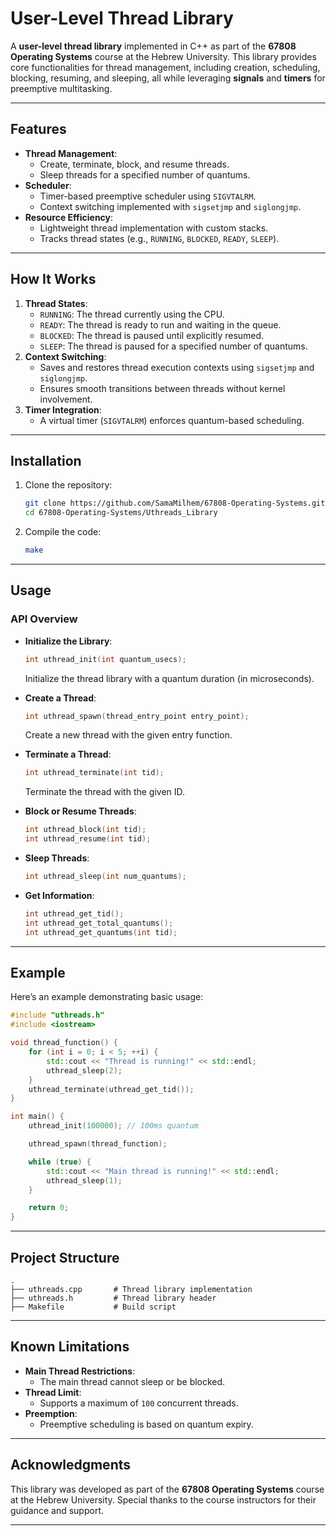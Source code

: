 # **User-Level Thread Library**

A **user-level thread library** implemented in C++ as part of the **67808 Operating Systems** course at the Hebrew University. This library provides core functionalities for thread management, including creation, scheduling, blocking, resuming, and sleeping, all while leveraging **signals** and **timers** for preemptive multitasking.

---

## **Features**
- **Thread Management**:
    - Create, terminate, block, and resume threads.
    - Sleep threads for a specified number of quantums.
- **Scheduler**:
    - Timer-based preemptive scheduler using `SIGVTALRM`.
    - Context switching implemented with `sigsetjmp` and `siglongjmp`.
- **Resource Efficiency**:
    - Lightweight thread implementation with custom stacks.
    - Tracks thread states (e.g., `RUNNING`, `BLOCKED`, `READY`, `SLEEP`).

---

## **How It Works**
1. **Thread States**:
    - `RUNNING`: The thread currently using the CPU.
    - `READY`: The thread is ready to run and waiting in the queue.
    - `BLOCKED`: The thread is paused until explicitly resumed.
    - `SLEEP`: The thread is paused for a specified number of quantums.
2. **Context Switching**:
    - Saves and restores thread execution contexts using `sigsetjmp` and `siglongjmp`.
    - Ensures smooth transitions between threads without kernel involvement.
3. **Timer Integration**:
    - A virtual timer (`SIGVTALRM`) enforces quantum-based scheduling.

---

## **Installation**
1. Clone the repository:
   ```bash
   git clone https://github.com/SamaMilhem/67808-Operating-Systems.git
   cd 67808-Operating-Systems/Uthreads_Library
   ```
2. Compile the code:
   ```bash
   make
   ```

---

## **Usage**
### **API Overview**
- **Initialize the Library**:
  ```cpp
  int uthread_init(int quantum_usecs);
  ```
  Initialize the thread library with a quantum duration (in microseconds).

- **Create a Thread**:
  ```cpp
  int uthread_spawn(thread_entry_point entry_point);
  ```
  Create a new thread with the given entry function.

- **Terminate a Thread**:
  ```cpp
  int uthread_terminate(int tid);
  ```
  Terminate the thread with the given ID.

- **Block or Resume Threads**:
  ```cpp
  int uthread_block(int tid);
  int uthread_resume(int tid);
  ```

- **Sleep Threads**:
  ```cpp
  int uthread_sleep(int num_quantums);
  ```

- **Get Information**:
  ```cpp
  int uthread_get_tid();
  int uthread_get_total_quantums();
  int uthread_get_quantums(int tid);
  ```

---

## **Example**
Here’s an example demonstrating basic usage:

```cpp
#include "uthreads.h"
#include <iostream>

void thread_function() {
    for (int i = 0; i < 5; ++i) {
        std::cout << "Thread is running!" << std::endl;
        uthread_sleep(2);
    }
    uthread_terminate(uthread_get_tid());
}

int main() {
    uthread_init(100000); // 100ms quantum

    uthread_spawn(thread_function);

    while (true) {
        std::cout << "Main thread is running!" << std::endl;
        uthread_sleep(1);
    }

    return 0;
}
```

---

## **Project Structure**
```
.
├── uthreads.cpp       # Thread library implementation
├── uthreads.h         # Thread library header
├── Makefile           # Build script

```

---

## **Known Limitations**
- **Main Thread Restrictions**:
    - The main thread cannot sleep or be blocked.
- **Thread Limit**:
    - Supports a maximum of `100` concurrent threads.
- **Preemption**:
    - Preemptive scheduling is based on quantum expiry.

---

## **Acknowledgments**
This library was developed as part of the **67808 Operating Systems** course at the Hebrew University. Special thanks to the course instructors for their guidance and support.

---